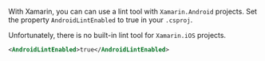 With Xamarin, you can can use a lint tool with `Xamarin.Android` projects. Set the property `AndroidLintEnabled` to true in your `.csproj`.

Unfortunately, there is no built-in lint tool for `Xamarin.iOS` projects.

```xml
<AndroidLintEnabled>true</AndroidLintEnabled>
```
